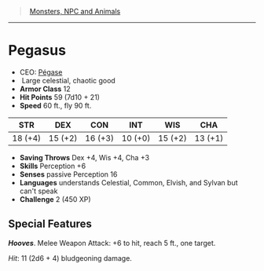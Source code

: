 ﻿---
!MonsterItem
Family: MonsterVO
Type: celestial
Size: Large
Alignment: chaotic good
ArmorClass: 12
HitPoints: 59 (7d10 + 21)
Speed: 60 ft., fly 90 ft.
Strength: 18 (+4)
Dexterity: 15 (+2)
Constitution: 16 (+3)
Intelligence: 10 (+0)
Wisdom: 15 (+2)
Charisma: 13 (+1)
SavingThrows: Dex +4, Wis +4, Cha +3
Skills: Perception +6
Senses: passive Perception 16
Languages: understands Celestial, Common, Elvish, and Sylvan but can't speak
Challenge: 2 (450 XP)
Id: monsters_vo.md#pegasus
ParentLink: monsters_vo.md#monsters-npc-and-animals
Name: Pegasus
ParentName: Monsters, NPC and Animals
NameLevel: 1
AltName: '[Pégase](hd_monsters_pegase.md)'
Attributes:
  Name: Pegasus
  Markdown: >+
    # <!--Name-->Pegasus<!--/Name-->


    - CEO: <!--AltName-->[Pégase](hd_monsters_pegase.md)<!--/AltName-->

    -  <!--Size-->Large<!--/Size--> <!--Type-->celestial<!--/Type-->, <!--Alignment-->chaotic good<!--/Alignment-->

    - **Armor Class** <!--ArmorClass-->12<!--/ArmorClass-->

    - **Hit Points** <!--HitPoints-->59 (7d10 + 21)<!--/HitPoints-->

    - **Speed** <!--Speed-->60 ft., fly 90 ft.<!--/Speed-->


    |STR|DEX|CON|INT|WIS|CHA|

    |---|---|---|---|---|---|

    |<!--Strength-->18 (+4)<!--/Strength-->|<!--Dexterity-->15 (+2)<!--/Dexterity-->|<!--Constitution-->16 (+3)<!--/Constitution-->|<!--Intelligence-->10 (+0)<!--/Intelligence-->|<!--Wisdom-->15 (+2)<!--/Wisdom-->|<!--Charisma-->13 (+1)<!--/Charisma-->|


    - **Saving Throws** <!--SavingThrows-->Dex +4, Wis +4, Cha +3<!--/SavingThrows-->

    - **Skills** <!--Skills-->Perception +6<!--/Skills-->

    - **Senses** <!--Senses-->passive Perception 16<!--/Senses-->

    - **Languages** <!--Languages-->understands Celestial, Common, Elvish, and Sylvan but can't speak<!--/Languages-->

    - **Challenge** <!--Challenge-->2 (450 XP)<!--/Challenge-->


    ## Special Features


    **_Hooves_**. Melee Weapon Attack: +6 to hit, reach 5 ft., one target.


    _Hit_: 11 (2d6 + 4) bludgeoning damage.

  AltName: '[Pégase](hd_monsters_pegase.md)'
  Size: Large
  Type: celestial
  Alignment: chaotic good
  ArmorClass: 12
  HitPoints: 59 (7d10 + 21)
  Speed: 60 ft., fly 90 ft.
  Strength: 18 (+4)
  Dexterity: 15 (+2)
  Constitution: 16 (+3)
  Intelligence: 10 (+0)
  Wisdom: 15 (+2)
  Charisma: 13 (+1)
  SavingThrows: Dex +4, Wis +4, Cha +3
  Skills: Perception +6
  Senses: passive Perception 16
  Languages: understands Celestial, Common, Elvish, and Sylvan but can't speak
  Challenge: 2 (450 XP)
AttributesDictionary: >+
  Name: Pegasus

  Markdown: >+

    # <!--Name-->Pegasus<!--/Name-->





    - CEO: <!--AltName-->[Pégase](hd_monsters_pegase.md)<!--/AltName-->



    -  <!--Size-->Large<!--/Size--> <!--Type-->celestial<!--/Type-->, <!--Alignment-->chaotic good<!--/Alignment-->



    - **Armor Class** <!--ArmorClass-->12<!--/ArmorClass-->



    - **Hit Points** <!--HitPoints-->59 (7d10 + 21)<!--/HitPoints-->



    - **Speed** <!--Speed-->60 ft., fly 90 ft.<!--/Speed-->





    |STR|DEX|CON|INT|WIS|CHA|



    |---|---|---|---|---|---|



    |<!--Strength-->18 (+4)<!--/Strength-->|<!--Dexterity-->15 (+2)<!--/Dexterity-->|<!--Constitution-->16 (+3)<!--/Constitution-->|<!--Intelligence-->10 (+0)<!--/Intelligence-->|<!--Wisdom-->15 (+2)<!--/Wisdom-->|<!--Charisma-->13 (+1)<!--/Charisma-->|





    - **Saving Throws** <!--SavingThrows-->Dex +4, Wis +4, Cha +3<!--/SavingThrows-->



    - **Skills** <!--Skills-->Perception +6<!--/Skills-->



    - **Senses** <!--Senses-->passive Perception 16<!--/Senses-->



    - **Languages** <!--Languages-->understands Celestial, Common, Elvish, and Sylvan but can't speak<!--/Languages-->



    - **Challenge** <!--Challenge-->2 (450 XP)<!--/Challenge-->





    ## Special Features





    **_Hooves_**. Melee Weapon Attack: +6 to hit, reach 5 ft., one target.





    _Hit_: 11 (2d6 + 4) bludgeoning damage.



  AltName: '[Pégase](hd_monsters_pegase.md)'

  Size: Large

  Type: celestial

  Alignment: chaotic good

  ArmorClass: 12

  HitPoints: 59 (7d10 + 21)

  Speed: 60 ft., fly 90 ft.

  Strength: 18 (+4)

  Dexterity: 15 (+2)

  Constitution: 16 (+3)

  Intelligence: 10 (+0)

  Wisdom: 15 (+2)

  Charisma: 13 (+1)

  SavingThrows: Dex +4, Wis +4, Cha +3

  Skills: Perception +6

  Senses: passive Perception 16

  Languages: understands Celestial, Common, Elvish, and Sylvan but can't speak

  Challenge: 2 (450 XP)

---
> [Monsters, NPC and Animals](srd_monsters.md)

---

# Pegasus

- CEO: [Pégase](hd_monsters_pegase.md)
-  Large celestial, chaotic good
- **Armor Class** 12
- **Hit Points** 59 (7d10 + 21)
- **Speed** 60 ft., fly 90 ft.

|STR|DEX|CON|INT|WIS|CHA|
|---|---|---|---|---|---|
|18 (+4)|15 (+2)|16 (+3)|10 (+0)|15 (+2)|13 (+1)|

- **Saving Throws** Dex +4, Wis +4, Cha +3
- **Skills** Perception +6
- **Senses** passive Perception 16
- **Languages** understands Celestial, Common, Elvish, and Sylvan but can't speak
- **Challenge** 2 (450 XP)

## Special Features

**_Hooves_**. Melee Weapon Attack: +6 to hit, reach 5 ft., one target.

_Hit_: 11 (2d6 + 4) bludgeoning damage.

